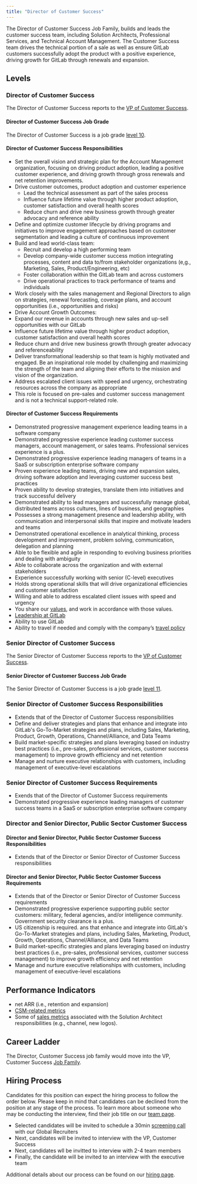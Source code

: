 ```yaml
---
title: "Director of Customer Success"
---
```


The Director of Customer Success Job Family, builds and leads the customer success team, including Solution Architects, Professional Services, and Technical Account Management. The Customer Success team drives the technical portion of a sale as well as ensure GitLab customers successfully adopt the product with a positive experience, driving growth for GitLab through renewals and expansion.

## Levels

### Director of Customer Success

The Director of Customer Success reports to the [VP of Customer Success](/job-families/sales/vp-of-customer-success/).

#### Director of Customer Success Job Grade

The Director of Customer Success  is a job grade [level 10](https://about.gitlab.com/handbook/total-rewards/compensation/compensation-calculator/#gitlab-job-grades).

#### Director of Customer Success Responsibilities

- Set the overall vision and strategic plan for the Account Management organization, focusing on driving product adoption, leading a positive customer experience, and driving growth through gross renewals and net retention improvements.
- Drive customer outcomes, product adoption and customer experience
  - Lead the technical assessment as part of the sales process
  - Influence future lifetime value through higher product adoption, customer satisfaction and overall health scores
  - Reduce churn and drive new business growth through greater advocacy and reference ability
- Define and optimize customer lifecycle by driving programs and initiatives to improve engagement approaches based on customer segmentation and leading a culture of continuous improvement
- Build and lead world-class team:
  - Recruit and develop a high performing team
  - Develop company-wide customer success motion integrating processes, content and data to/from stakeholder organizations (e,g., Marketing, Sales, Product/Engineering, etc)
  - Foster collaboration within the GitLab team and across customers
  - Drive operational practices to track performance of teams and individuals
- Work closely with the sales management and Regional Directors to align on strategies, renewal forecasting, coverage plans, and account opportunities (i.e., opportunities and risks)
- Drive Account Growth Outcomes:
- Expand our revenue in accounts through new sales and up-sell opportunities with our GitLab
- Influence future lifetime value through higher product adoption, customer satisfaction and overall health scores
- Reduce churn and drive new business growth through greater advocacy and referenceability
- Deliver transformational leadership so that team is highly motivated and engaged. Be an inspirational role model by challenging and maximizing the strength of the team and aligning their efforts to the mission and vision of the organization.
- Address escalated client issues with speed and urgency, orchestrating resources across the company as appropriate
- This role is focused on pre-sales and customer success management and is not a technical support-related role.

#### Director of Customer Success Requirements

- Demonstrated progressive management experience leading teams in a software company
- Demonstrated progressive experience leading customer success managers, account management, or sales teams. Professional services experience is a plus.
- Demonstrated progressive experience leading managers of teams in a SaaS or subscription enterprise software company
- Proven experience leading teams, driving new and expansion sales, driving software adoption and leveraging customer success best practices
- Proven ability to develop strategies, translate them into initiatives and track successful delivery
- Demonstrated ability to lead managers and successfully manage global, distributed teams across cultures, lines of business, and geographies
- Possesses a strong management presence and leadership ability, with communication and interpersonal skills that inspire and motivate leaders and teams
- Demonstrated operational excellence in analytical thinking, process development and improvement, problem solving, communication, delegation and planning
- Able to be flexible and agile in responding to evolving business priorities and dealing with ambiguity
- Able to collaborate across the organization and with external stakeholders
- Experience successfully working with senior (C-level) executives
- Holds strong operational skills that will drive organizational efficiencies and customer satisfaction
- Willing and able to address escalated client issues with speed and urgency
- You share our [values](/handbook/values/), and work in accordance with those values.
- [Leadership at GitLab](https://about.gitlab.com/company/team/structure/#director-group)
- Ability to use GitLab
- Ability to travel if needed and comply with the company’s [travel policy](https://about.gitlab.com/handbook/travel/)

### Senior Director of Customer Success

The Senior Director of Customer Success reports to the [VP of Customer Success](/job-families/sales/vp-of-customer-success/).

#### Senior Director of Customer Success Job Grade

The Senior Director of Customer Success is a job grade [level 11](https://about.gitlab.com/handbook/total-rewards/compensation/compensation-calculator/#gitlab-job-grades).

### Senior Director of Customer Success Responsibilities

- Extends that of the Director of Customer Success responsibilities
- Define and deliver strategies and plans that enhance and integrate into GitLab's Go-To-Market strategies and plans, including Sales, Marketing, Product, Growth, Operations, Channel/Alliance, and Data Teams
- Build market-specific strategies and plans leveraging based on industry best practices (i.e., pre-sales, professional services, customer success management) to improve growth efficiency and net retention
- Manage and nurture executive relationships with customers, including management of executive-level escalations

### Senior Director of Customer Success Requirements

- Exends that of the Director of Customer Success requirements
- Demonstrated progressive experience leading managers of customer success teams in a SaaS or subscription enterprise software company

### Director and Senior Director, Public Sector Customer Success

#### Director and Senior Director, Public Sector Customer Success Responsibilities

- Extends that of the Director or Senior Director of Customer Success responsibilities

#### Director and Senior Director, Public Sector Customer Success Requirements

- Extends that of the Director or Senior Director of Customer Success requirements
- Demonstrated progressive experience supporting public sector customers: military, federal agencies, and/or intelligence community. Government security clearance is a plus.
- US citizenship is required.
ans that enhance and integrate into GitLab's Go-To-Market strategies and plans, including Sales, Marketing, Product, Growth, Operations, Channel/Alliance, and Data Teams
- Build market-specific strategies and plans leveraging based on industry best practices (i.e., pre-sales, professional services, customer success management) to improve growth efficiency and net retention
- Manage and nurture executive relationships with customers, including management of executive-level escalations

## Performance Indicators

- net ARR (i.e., retention and expansion)
- [CSM-related metrics](https://about.gitlab.com/handbook/customer-success/csm/customer-segments-and-metrics/)
- Some of [sales metrics](https://internal-handbook.gitlab.io/handbook/company/performance-indicators/sales/#kpi-summary) associated with the Solution Architect responsibilities (e.g., channel, new logos).

## Career Ladder

The Director, Customer Success job family would move into the VP, Customer Success [Job Family](/job-families/sales/vp-of-customer-success/).

## Hiring Process

Candidates for this position can expect the hiring process to follow the order below. Please keep in mind that candidates can be declined from the position at any stage of the process. To learn more about someone who may be conducting the interview, find their job title on our [team page](https://about.gitlab.com/company/team/).

- Selected candidates will be invited to schedule a 30min [screening call](https://about.gitlab.com/handbook/hiring/#screening-call) with our Global Recruiters
- Next, candidates will be invited to interview with the VP, Customer Success
- Next, candidates wll be invitted to interview with 2-4 team members
- Finally, the candidate will be invited to an interview with the executive team

Additional details about our process can be found on our [hiring page](https://about.gitlab.com/handbook/hiring/).
